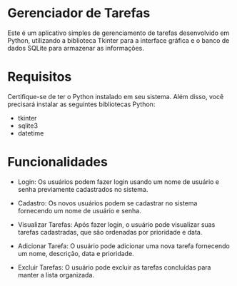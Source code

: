 # Gerenciador de Tarefas

Este é um aplicativo simples de gerenciamento de tarefas desenvolvido em Python, utilizando a biblioteca Tkinter para a interface gráfica e o banco de dados SQLite para armazenar as informações.

# Requisitos

Certifique-se de ter o Python instalado em seu sistema. Além disso, você precisará instalar as seguintes bibliotecas Python:

* tkinter
* sqlite3
* datetime

# Funcionalidades

* Login: Os usuários podem fazer login usando um nome de usuário e senha previamente cadastrados no sistema.

* Cadastro: Os novos usuários podem se cadastrar no sistema fornecendo um nome de usuário e senha.

* Visualizar Tarefas: Após fazer login, o usuário pode visualizar suas tarefas cadastradas, que são ordenadas por prioridade e data.

* Adicionar Tarefa: O usuário pode adicionar uma nova tarefa fornecendo um nome, descrição, data e prioridade.

* Excluir Tarefas: O usuário pode excluir as tarefas concluídas para manter a lista organizada.
